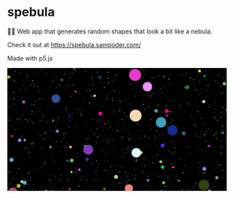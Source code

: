 # spebula

👨‍🎨 Web app that generates random shapes that look a bit like a nebula.

Check it out at https://spebula.sampoder.com/

Made with p5.js

![](example.jpg)
